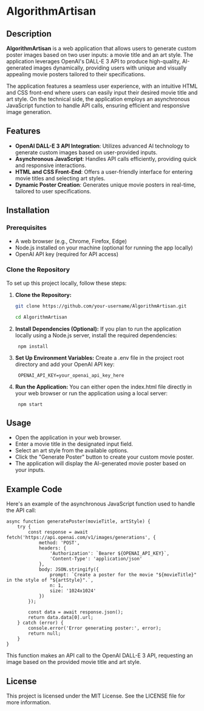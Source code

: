 # AlgorithmArtisan

## Description
**AlgorithmArtisan** is a web application that allows users to generate custom poster images based on two user inputs: a movie title and an art style. The application leverages OpenAI's DALL-E 3 API to produce high-quality, AI-generated images dynamically, providing users with unique and visually appealing movie posters tailored to their specifications.

The application features a seamless user experience, with an intuitive HTML and CSS front-end where users can easily input their desired movie title and art style. On the technical side, the application employs an asynchronous JavaScript function to handle API calls, ensuring efficient and responsive image generation.

## Features
- **OpenAI DALL-E 3 API Integration**: Utilizes advanced AI technology to generate custom images based on user-provided inputs.
- **Asynchronous JavaScript**: Handles API calls efficiently, providing quick and responsive interactions.
- **HTML and CSS Front-End**: Offers a user-friendly interface for entering movie titles and selecting art styles.
- **Dynamic Poster Creation**: Generates unique movie posters in real-time, tailored to user specifications.

## Installation

### Prerequisites
- A web browser (e.g., Chrome, Firefox, Edge)
- Node.js installed on your machine (optional for running the app locally)
- OpenAI API key (required for API access)

### Clone the Repository
To set up this project locally, follow these steps:

1. **Clone the Repository:**
   ```bash
   git clone https://github.com/your-username/AlgorithmArtisan.git

   cd AlgorithmArtisan

2. **Install Dependencies (Optional):**
If you plan to run the application locally using a Node.js server, install the required dependencies:

        npm install


3. **Set Up Environment Variables:**
Create a .env file in the project root directory and add your OpenAI API key:

        OPENAI_API_KEY=your_openai_api_key_here

4. **Run the Application:**
You can either open the index.html file directly in your web browser or run the application using a local server:

        npm start

## Usage
- Open the application in your web browser.
- Enter a movie title in the designated input field.
- Select an art style from the available options.
- Click the "Generate Poster" button to create your custom movie poster.
- The application will display the AI-generated movie poster based on your inputs.

## Example Code
Here's an example of the asynchronous JavaScript function used to handle the API call:

    async function generatePoster(movieTitle, artStyle) {
        try {
            const response = await fetch('https://api.openai.com/v1/images/generations', {
                method: 'POST',
                headers: {
                    'Authorization': `Bearer ${OPENAI_API_KEY}`,
                    'Content-Type': 'application/json'
                },
                body: JSON.stringify({
                    prompt: `Create a poster for the movie "${movieTitle}" in the style of "${artStyle}".`,
                    n: 1,
                    size: '1024x1024'
                })
            });

            const data = await response.json();
            return data.data[0].url;
        } catch (error) {
            console.error('Error generating poster:', error);
            return null;
        }
    }

This function makes an API call to the OpenAI DALL-E 3 API, requesting an image based on the provided movie title and art style.

## License
This project is licensed under the MIT License. See the LICENSE file for more information.



